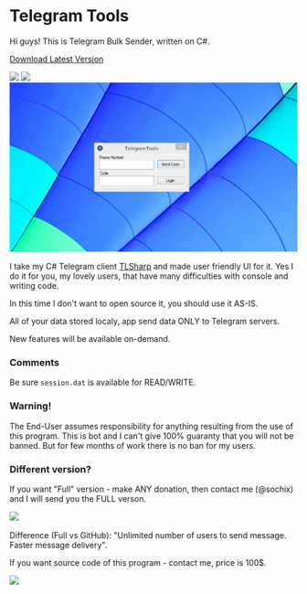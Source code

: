# Telegram Tools

Hi guys! This is Telegram Bulk Sender, written on C#. 

<a href="https://github.com/sochix/telegram-tools/raw/master/TelegramTools-1.0.0.zip">Download Latest Version</a>

<a href="https://www.paypal.me/IPirozhenko" title="Support project"><img src="https://img.shields.io/badge/Support%20project-paypal-brightgreen.svg"></a>
<a href="https://github.com/sochix/TLSharp" title="TLSharp"><img src="https://img.shields.io/badge/TLSharp-1.0.0.0-brightgreen.svg"></a>
<img src="demo.gif">

I take my C# Telegram client [TLSharp](https://github.com/sochix/TLSharp) and made user friendly UI for it. Yes I do it for you, my lovely users, that have many difficulties with console and writing code.

In this time I don't want to open source it, you should use it AS-IS.

All of your data stored localy, app send data ONLY to Telegram servers.

New features will be available on-demand.

### Comments
Be sure `session.dat` is available for READ/WRITE. 

### Warning!
The End-User assumes responsibility for anything resulting from the use of this program. This is bot and I can't give 100% guaranty that you will not be banned. But for few months of work there is no ban for my users.

### Different version?
If you want "Full" version - make ANY donation, then contact me (@sochix) and I will send you the FULL verson.

<a href="https://www.paypal.me/IPirozhenko/5USD" title="Support project"><img src="https://img.shields.io/badge/Support%20project-paypal-brightgreen.svg"></a>

Difference (Full vs GitHub): "Unlimited number of users to send message. Faster message delivery".

If you want source code of this program - contact me, price is 100$.

<img src="http://lionscrayons.com/upload/Shut-up-and-take-my-money.jpg">
